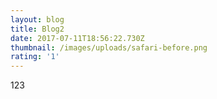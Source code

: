 ```yaml
---
layout: blog
title: Blog2
date: 2017-07-11T18:56:22.730Z
thumbnail: /images/uploads/safari-before.png
rating: '1'
---
```

123

